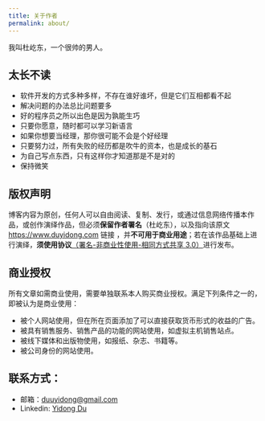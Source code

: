 ```yaml
---
title: 关于作者
permalink: about/
---
```


我叫杜屹东，一个很帅的男人。

## 太长不读

 - 软件开发的方式多种多样，不存在谁好谁坏，但是它们互相都看不起
 - 解决问题的办法总比问题要多
 - 好的程序员之所以出色是因为孰能生巧
 - 只要你愿意，随时都可以学习新语言
 - 如果你想要当经理，那你很可能不会是个好经理
 - 只要努力过，所有失败的经历都是吹牛的资本，也是成长的基石
 - 为自己写点东西，只有这样你才知道那是不是对的
 - 保持微笑

## 版权声明

博客内容为原创，任何人可以自由阅读、复制、发行，或通过信息网络传播本作品，或创作演绎作品，但必须**保留作者署名**（杜屹东），以及指向该原文<https://www.duyidong.com> 链接 ，并**不可用于商业用途**；若在该作品基础上进行演绎，**须使用协议**[（署名-非商业性使用-相同方式共享 3.0）](https://creativecommons.org/licenses/by-nc-sa/3.0/cn/)进行发布。

## 商业授权

所有文章如需商业使用，需要单独联系本人购买商业授权。满足下列条件之一的，即被认为是商业使用：

 - 被个人网站使用，但在所在页面添加了可以直接获取货币形式的收益的广告。
 - 被具有销售服务、销售产品的功能的网站使用，如虚拟主机销售站点。
 - 被线下媒体和出版物使用，如报纸、杂志、书籍等。
 - 被公司身份的网站使用。

## 联系方式：

* 邮箱：duuyidong@gmail.com
* Linkedin: [Yidong Du](https://www.linkedin.com/in/yidong-du-0868b0123/)
